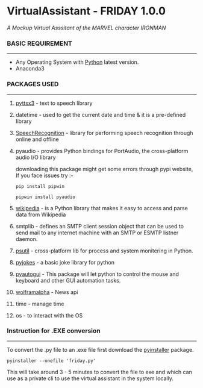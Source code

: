 # VirtualAssistant - FRIDAY 1.0.0

*A Mockup Virtual Asssitant of the MARVEL character IRONMAN*

### BASIC REQUIREMENT
---
  - Any Operating System with [Python](https://www.python.org/downloads/) latest version.
  - Anaconda3 

### PACKAGES USED
---
  1. [pyttsx3](https://pypi.org/project/pyttsx3/) - text to speech library
  2. datetime - used to get the current date and time & it is a pre-defined library
  3. [SpeechRecognition](https://pypi.org/project/SpeechRecognition/1.3.0/) - library for performing speech recognition through online and offline
  4. pyaudio - provides Python bindings for PortAudio, the cross-platform audio I/O library
  
      downloading this package might get some errors through pypi website, If you face issues try :-
      
      ```pip install pipwin```
      
      ```pipwin install pyaudio```
  5. [wikipedia](https://pypi.org/project/wikipedia/) - is a Python library that makes it easy to access and parse data from Wikipedia
      
  6. smtplib - defines an SMTP client session object that can be used to send mail to any internet machine with an SMTP or ESMTP listner daemon.
  
   7. [psutil](https://pypi.org/project/psutil/) - cross-platform lib for process and system monitering in Python.
  
  8. [pyjokes](https://pypi.org/project/pyjokes/) - a basic joke library for python
  
  9. [pyautogui](https://pypi.org/project/PyAutoGUI/) - This package will let python to control the mouse and keyboard and other GUI automation tasks.

  10. [wolframalpha](https://pypi.org/project/wolframalpha/) - News api
  
  11. time - manage time 

  12. os - to interact with the OS

### Instruction for .EXE conversion 
---

To convert the .py file to an .exe file first download the [pyinstaller](https://pypi.org/project/pyinstaller/) package.

``` pyinstaller --onefile 'friday.py' ```

This will take around 3 - 5 minutes to convert the file to exe and which can use as a private cli to use the virtual assistant in the system locally.


  
  
  
